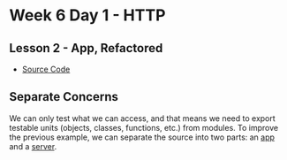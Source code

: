 # Week 6 Day 1 - HTTP

## Lesson 2 - App, Refactored

- [Source Code](index.js)

## Separate Concerns

We can only test what we can access, and that means we need to export testable
units (objects, classes, functions, etc.) from modules. To improve the previous
example, we can separate the source into two parts: an [app](app.js) and a
[server](server.js).

